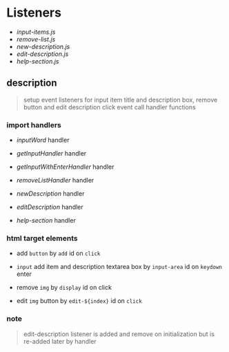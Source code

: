 # Listeners

- _input-items.js_
- _remove-list.js_
- _new-description.js_
- _edit-description.js_
- _help-section.js_

## description

> setup event listeners for input item title and description box, remove button and edit description click event
> call handler functions

### import handlers

- _inputWord_ handler
- _getInputHandler_ handler
- _getInputWithEnterHandler_ handler

- _removeListHandler_ handler

- _newDescription_ handler
- _editDescription_ handler

- _help-section_ handler

### html target elements

- add `button` by `add` id on `click`
- `input` add item and description textarea box by `input-area` id on `keydown` enter

- remove `img` by `display` id on click

- edit `img` button by `edit-${index}` id on `click`

### note

> edit-description listener is added and remove on initialization but is re-added later by handler
